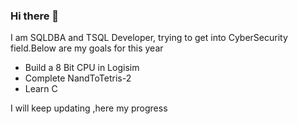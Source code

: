 ### Hi there 👋

<!--
**sateeshmachineni/sateeshmachineni** is a ✨ _special_ ✨ repository because its `README.md` (this file) appears on your GitHub profile.

Here are some ideas to get you started:

- 🔭 I’m currently working on ...
- 🌱 I’m currently learning ...
- 👯 I’m looking to collaborate on ...
- 🤔 I’m looking for help with ...
- 💬 Ask me about ...
- 📫 How to reach me: ...
- 😄 Pronouns: ...
- ⚡ Fun fact: ...
-->

I am SQLDBA and TSQL Developer, trying to get into CyberSecurity field.Below are my goals for this year

<ul>
  <li>Build a 8 Bit CPU in Logisim</li>
   <li>Complete NandToTetris-2</li>
  <li>Learn C </li>
  </ul>

I will keep updating ,here my progress


